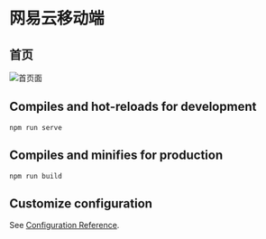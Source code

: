 # 网易云移动端

## 首页
![首页面](musicapp/src/assets/img/zhuye.png)

## Compiles and hot-reloads for development
```
npm run serve
```

## Compiles and minifies for production
```
npm run build
```

## Customize configuration
See [Configuration Reference](https://cli.vuejs.org/config/).
